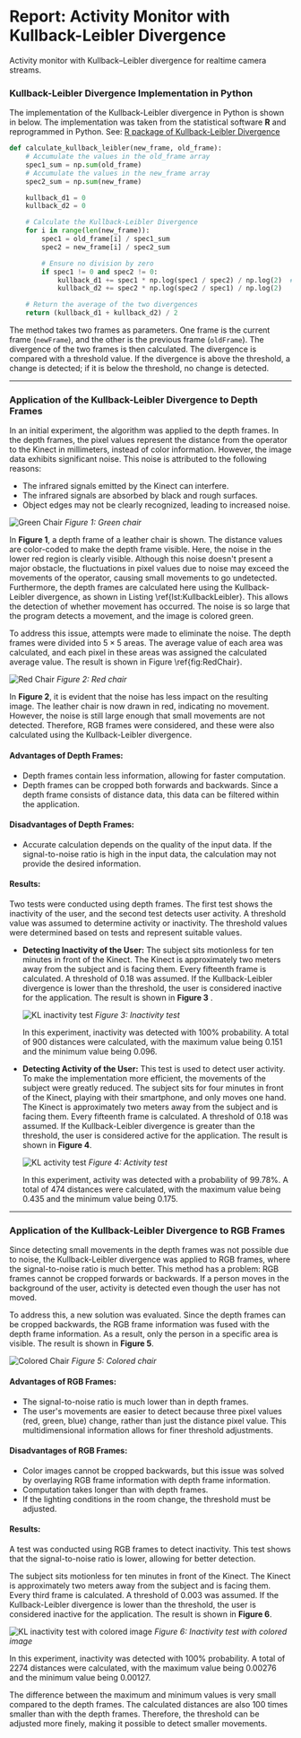 # Report: Activity Monitor with Kullback-Leibler Divergence

Activity monitor with Kullback–Leibler divergence for realtime camera streams.

### Kullback-Leibler Divergence Implementation in Python

The implementation of the Kullback-Leibler divergence in Python is shown in below. The implementation was taken from the statistical software **R** and reprogrammed in Python. See: [R package of Kullback-Leibler Divergence](https://search.r-project.org/CRAN/refmans/philentropy/html/KL.html)

```python
def calculate_kullback_leibler(new_frame, old_frame):
    # Accumulate the values in the old_frame array
    spec1_sum = np.sum(old_frame)
    # Accumulate the values in the new_frame array
    spec2_sum = np.sum(new_frame)

    kullback_d1 = 0
    kullback_d2 = 0

    # Calculate the Kullback-Leibler Divergence
    for i in range(len(new_frame)):
        spec1 = old_frame[i] / spec1_sum
        spec2 = new_frame[i] / spec2_sum

        # Ensure no division by zero
        if spec1 != 0 and spec2 != 0:
            kullback_d1 += spec1 * np.log(spec1 / spec2) / np.log(2)  # log base 2
            kullback_d2 += spec2 * np.log(spec2 / spec1) / np.log(2)

    # Return the average of the two divergences
    return (kullback_d1 + kullback_d2) / 2
```

The method takes two frames as parameters. One frame is the current frame (`newFrame`), and the other is the previous frame (`oldFrame`). The divergence of the two frames is then calculated. The divergence is compared with a threshold value. If the divergence is above the threshold, a change is detected; if it is below the threshold, no change is detected.

---

### Application of the Kullback-Leibler Divergence to Depth Frames

In an initial experiment, the algorithm was applied to the depth frames. In the depth frames, the pixel values represent the distance from the operator to the Kinect in millimeters, instead of color information. However, the image data exhibits significant noise. This noise is attributed to the following reasons:

- The infrared signals emitted by the Kinect can interfere.
- The infrared signals are absorbed by black and rough surfaces.
- Object edges may not be clearly recognized, leading to increased noise.

![Green Chair](images/GreenChair.png)
_Figure 1: Green chair_

In **Figure 1**, a depth frame of a leather chair is shown. The distance values are color-coded to make the depth frame visible. Here, the noise in the lower red region is clearly visible. Although this noise doesn't present a major obstacle, the fluctuations in pixel values due to noise may exceed the movements of the operator, causing small movements to go undetected. Furthermore, the depth frames are calculated here using the Kullback-Leibler divergence, as shown in Listing \ref{lst:KullbackLeibler}. This allows the detection of whether movement has occurred. The noise is so large that the program detects a movement, and the image is colored green.

To address this issue, attempts were made to eliminate the noise. The depth frames were divided into $5 \times 5$ areas. The average value of each area was calculated, and each pixel in these areas was assigned the calculated average value. The result is shown in Figure \ref{fig:RedChair}.

![Red Chair](images/RedChair.png)
_Figure 2: Red chair_

In **Figure 2**, it is evident that the noise has less impact on the resulting image. The leather chair is now drawn in red, indicating no movement. However, the noise is still large enough that small movements are not detected. Therefore, RGB frames were considered, and these were also calculated using the Kullback-Leibler divergence.

#### Advantages of Depth Frames:

- Depth frames contain less information, allowing for faster computation.
- Depth frames can be cropped both forwards and backwards. Since a depth frame consists of distance data, this data can be filtered within the application.

#### Disadvantages of Depth Frames:

- Accurate calculation depends on the quality of the input data. If the signal-to-noise ratio is high in the input data, the calculation may not provide the desired information.

#### Results:

Two tests were conducted using depth frames. The first test shows the inactivity of the user, and the second test detects user activity. A threshold value was assumed to determine activity or inactivity. The threshold values were determined based on tests and represent suitable values.

- **Detecting Inactivity of the User:**
  The subject sits motionless for ten minutes in front of the Kinect. The Kinect is approximately two meters away from the subject and is facing them. Every fifteenth frame is calculated. A threshold of 0.18 was assumed. If the Kullback-Leibler divergence is lower than the threshold, the user is considered inactive for the application. The result is shown in **Figure 3** .

  ![KL inactivity test](images/KLTestInaktivitaet.png)
  _Figure 3: Inactivity test_

  In this experiment, inactivity was detected with 100% probability. A total of 900 distances were calculated, with the maximum value being 0.151 and the minimum value being 0.096.

- **Detecting Activity of the User:**
  This test is used to detect user activity. To make the implementation more efficient, the movements of the subject were greatly reduced. The subject sits for four minutes in front of the Kinect, playing with their smartphone, and only moves one hand. The Kinect is approximately two meters away from the subject and is facing them. Every fifteenth frame is calculated. A threshold of 0.18 was assumed. If the Kullback-Leibler divergence is greater than the threshold, the user is considered active for the application. The result is shown in **Figure 4**.

  ![KL activity test](images/KLTestAktivitaet.png)
  _Figure 4: Activity test_

  In this experiment, activity was detected with a probability of 99.78%. A total of 474 distances were calculated, with the maximum value being 0.435 and the minimum value being 0.175.

---

### Application of the Kullback-Leibler Divergence to RGB Frames

Since detecting small movements in the depth frames was not possible due to noise, the Kullback-Leibler divergence was applied to RGB frames, where the signal-to-noise ratio is much better. This method has a problem: RGB frames cannot be cropped forwards or backwards. If a person moves in the background of the user, activity is detected even though the user has not moved.

To address this, a new solution was evaluated. Since the depth frames can be cropped backwards, the RGB frame information was fused with the depth frame information. As a result, only the person in a specific area is visible. The result is shown in **Figure 5**.

![Colored Chair](images/ColoredChair.png)
_Figure 5: Colored chair_

#### Advantages of RGB Frames:

- The signal-to-noise ratio is much lower than in depth frames.
- The user's movements are easier to detect because three pixel values (red, green, blue) change, rather than just the distance pixel value. This multidimensional information allows for finer threshold adjustments.

#### Disadvantages of RGB Frames:

- Color images cannot be cropped backwards, but this issue was solved by overlaying RGB frame information with depth frame information.
- Computation takes longer than with depth frames.
- If the lighting conditions in the room change, the threshold must be adjusted.

#### Results:

A test was conducted using RGB frames to detect inactivity. This test shows that the signal-to-noise ratio is lower, allowing for better detection.

The subject sits motionless for ten minutes in front of the Kinect. The Kinect is approximately two meters away from the subject and is facing them. Every third frame is calculated. A threshold of 0.003 was assumed. If the Kullback-Leibler divergence is lower than the threshold, the user is considered inactive for the application. The result is shown in **Figure 6**.

![KL inactivity test with colored image](images/KLTestInaktivitaetRGB.png)
_Figure 6: Inactivity test with colored image_

In this experiment, inactivity was detected with 100% probability. A total of 2274 distances were calculated, with the maximum value being 0.00276 and the minimum value being 0.00127.

The difference between the maximum and minimum values is very small compared to the depth frames. The calculated distances are also 100 times smaller than with the depth frames. Therefore, the threshold can be adjusted more finely, making it possible to detect smaller movements.
